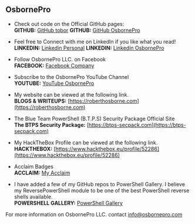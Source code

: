 ## OsbornePro
- Check out code on the Official GitHub pages: <br>
__GITHUB:__ [GitHub tobor](https://github.com/tobor88)
__GITHUB:__ [GitHub OsbornePro](https://github.com/osbornepro)

- Feel free to Connect with me on LinkedIn if you like what you read!<br>
__LINKEDIN:__ [Linkedin Personal](https://www.linkedin.com/in/roberthosborne/)
__LINKEDIN:__ [Linkedin OsbornePro](https://www.linkedin.com/company/osbornepro/)

- Follow OsbornePro LLC. on Facebook<br>
__FACEBOOK:__ [Facebook Company](https://www.facebook.com/osborneprollc)

- Subscribe to the OsbornePro YouTube Channel<br>
__YOUTUBE:__ [YouTube OsbornePro](https://www.youtube.com/channel/UCSWdaQpT3W7UnugkWXsWEaA)

- My website can be viewed at the following link.<br>
__BLOGS & WRITEUPS:__ [https://roberthosborne.com](https://roberthosborne.com)

- The Blue Team PowerShell (B.T.P.S) Security Package Official Site <br>
__The BTPS Security Package:__ [https://btps-secpack.com](https://btps-secpack.com)

- My HackTheBox Profile can be viewed at the following link.<br>
__HACKTHEBOX:__ [https://www.hackthebox.eu/profile/52286](https://www.hackthebox.eu/profile/52286)

- Acclaim Badges<br>
__ACCLAIM:__ [My Acclaim](https://www.youracclaim.com/users/roberthosborne/badges)

- I have added a few of my GitHub repos to PowerShell Gallery. I believe my ReversePowerShell module to be one of the best PowerShell reverse shells available.<br>
__POWERSHELL GALLERY:__ [PowerShell Gallery](https://www.powershellgallery.com/profiles/tobor)

For more information on OsbornePro LLC. contact info@osbornepro.com 
